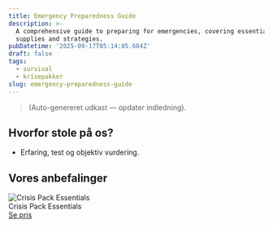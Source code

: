 ```yaml
---
title: Emergency Preparedness Guide
description: >-
  A comprehensive guide to preparing for emergencies, covering essential
  supplies and strategies.
pubDatetime: '2025-09-17T05:14:05.604Z'
draft: false
tags:
  - survival
  - krisepakker
slug: emergency-preparedness-guide
---
```

> (Auto-genereret udkast — opdater indledning).

## Hvorfor stole på os?
- Erfaring, test og objektiv vurdering.

## Vores anbefalinger


<!-- Auto: Affiliate-kort fra Products/SKUs -->

<div class="aff-card"><img src="abstract_15.png (https://v5.airtableusercontent.com/v3/u/45/45/1758096000000/pg9sWF4TRBXDKjwI6VDa5Q/YbE8DvTZ4gTDzqgNYjdyg3jclNtWXOZIbc7kQivWFZMnBicN2m6AR4_9VbUqR7jLOnJUTbgMOU5dVnG1WfI1HS31v4MZm0apUSXIbAgoL2wthjiHmF5v3LpFVBicn7J9j1ShPh6jE3PZ2L-N2evOYcuE1udzD0MrAEiEMzr9YNw/Njl-GeXQxLthw78LWunWrzStHupNf_iIpEKFYXaA9Ns)" alt="Crisis Pack Essentials" class="aff-card__img" /><div class="aff-card__meta"><div class="aff-card__title">Crisis Pack Essentials</div><a class="aff-btn" href="https://affiliate.homeessentialsee62.com/deal789?utm_source=klartilalt&utm_medium=affiliate&subid=emergency-preparedness-guide-2025-09-17" rel="sponsored nofollow noopener" target="_blank">Se pris</a></div></div>

